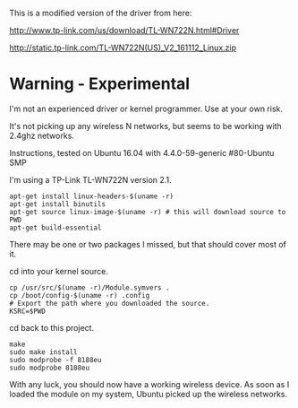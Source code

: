 This is a modified version of the driver from here:

http://www.tp-link.com/us/download/TL-WN722N.html#Driver

http://static.tp-link.com/TL-WN722N(US)_V2_161112_Linux.zip

# Warning - Experimental
I'm not an experienced driver or kernel programmer.  Use at your own risk.

It's not picking up any wireless N networks, but seems to be working with 2.4ghz networks.

Instructions, tested on Ubuntu 16.04 with 4.4.0-59-generic #80-Ubuntu SMP

I'm using a TP-Link TL-WN722N version 2.1.

```
apt-get install linux-headers-$(uname -r)
apt-get install binutils
apt-get source linux-image-$(uname -r) # this will download source to PWD
apt-get build-essential
```

There may be one or two packages I missed, but that should cover most of it.


cd into your kernel source.

```
cp /usr/src/$(uname -r)/Module.symvers .
cp /boot/config-$(uname -r) .config
# Export the path where you downloaded the source.
KSRC=$PWD
```

cd back to this project.

```
make
sudo make install
sudo modprobe -f 8188eu
sudo modprobe 8188eu
```

With any luck, you should now have a working wireless device.  As soon as I loaded
the module on my system, Ubuntu picked up the wireless networks.
